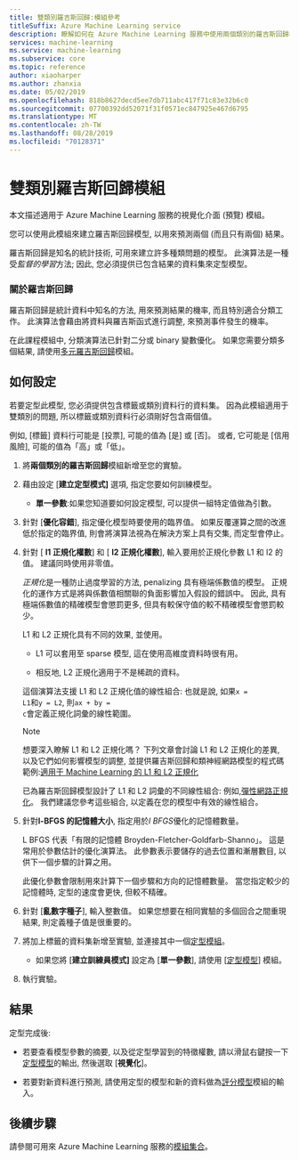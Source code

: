 ```yaml
---
title: 雙類別羅吉斯回歸:模組參考
titleSuffix: Azure Machine Learning service
description: 瞭解如何在 Azure Machine Learning 服務中使用兩個類別的羅吉斯回歸模組來建立羅吉斯回歸模型, 以用來預測兩個 (而且只有兩個) 結果。
services: machine-learning
ms.service: machine-learning
ms.subservice: core
ms.topic: reference
author: xiaoharper
ms.author: zhanxia
ms.date: 05/02/2019
ms.openlocfilehash: 818b8627decd5ee7db711abc417f71c83e32b6c0
ms.sourcegitcommit: 07700392dd52071f31f0571ec847925e467d6795
ms.translationtype: MT
ms.contentlocale: zh-TW
ms.lasthandoff: 08/28/2019
ms.locfileid: "70128371"
---
```

# <a name="two-class-logistic-regression-module"></a>雙類別羅吉斯回歸模組

本文描述適用于 Azure Machine Learning 服務的視覺化介面 (預覽) 模組。

您可以使用此模組來建立羅吉斯回歸模型, 以用來預測兩個 (而且只有兩個) 結果。 

羅吉斯回歸是知名的統計技術, 可用來建立許多種類問題的模型。 此演算法是一種受*監督的學習*方法; 因此, 您必須提供已包含結果的資料集來定型模型。  

### <a name="about-logistic-regression"></a>關於羅吉斯回歸  

羅吉斯回歸是統計資料中知名的方法, 用來預測結果的機率, 而且特別適合分類工作。 此演算法會藉由將資料與羅吉斯函式進行調整, 來預測事件發生的機率。
  
在此課程模組中, 分類演算法已針對二分或 binary 變數優化。 如果您需要分類多個結果, 請使用[多元羅吉斯回歸](./multiclass-logistic-regression.md)模組。

##  <a name="how-to-configure"></a>如何設定  

若要定型此模型, 您必須提供包含標籤或類別資料行的資料集。 因為此模組適用于雙類別的問題, 所以標籤或類別資料行必須剛好包含兩個值。 

例如, [標籤] 資料行可能是 [投票], 可能的值為 [是] 或 [否]。 或者, 它可能是 [信用風險], 可能的值為「高」或「低」。 
  
1.  將**兩個類別的羅吉斯回歸**模組新增至您的實驗。  
  
2.  藉由設定 [**建立定型模式]** 選項, 指定您要如何訓練模型。  
  
    -   **單一參數**:如果您知道要如何設定模型, 可以提供一組特定值做為引數。  
  
3.  針對 [**優化容錯**], 指定優化模型時要使用的臨界值。 如果反覆運算之間的改進低於指定的臨界值, 則會將演算法視為在解決方案上具有交集, 而定型會停止。  
  
4.  針對 [ **l1 正規化權數**] 和 [ **l2 正規化權數**], 輸入要用於正規化參數 L1 和 l2 的值。 建議同時使用非零值。  
  
     *正規化*是一種防止過度學習的方法, penalizing 具有極端係數值的模型。 正規化的運作方式是將與係數值相關聯的負面影響加入假設的錯誤中。 因此, 具有極端係數值的精確模型會懲罰更多, 但具有較保守值的較不精確模型會懲罰較少。  
  
     L1 和 L2 正規化具有不同的效果, 並使用。  
  
    -   L1 可以套用至 sparse 模型, 這在使用高維度資料時很有用。  
  
    -   相反地, L2 正規化適用于不是稀疏的資料。  
  
     這個演算法支援 L1 和 L2 正規化值的線性組合: 也就是說, 如果<code>x = L1</code>和<code>y = L2</code>, 則<code>ax + by = c</code>會定義正規化詞彙的線性範圍。  
  
    > [!NOTE]
    >  想要深入瞭解 L1 和 L2 正規化嗎？ 下列文章會討論 L1 和 L2 正規化的差異, 以及它們如何影響模型的調整, 並提供羅吉斯回歸和類神經網路模型的程式碼範例:[適用于 Machine Learning 的 L1 和 L2 正規化](https://msdn.microsoft.com/magazine/dn904675.aspx)  
    >
    > 已為羅吉斯回歸模型設計了 L1 和 L2 詞彙的不同線性組合: 例如,[彈性網路正規化](https://wikipedia.org/wiki/Elastic_net_regularization)。 我們建議您參考這些組合, 以定義在您的模型中有效的線性組合。
      
5.  針對**l-BFGS 的記憶體大小**, 指定用於*l BFGS*優化的記憶體數量。  
  
     L BFGS 代表「有限的記憶體 Broyden-Fletcher-Goldfarb-Shanno」。 這是常用於參數估計的優化演算法。 此參數表示要儲存的過去位置和漸層數目, 以供下一個步驟的計算之用。  
  
     此優化參數會限制用來計算下一個步驟和方向的記憶體數量。 當您指定較少的記憶體時, 定型的速度會更快, 但較不精確。  
  
6.  針對 [**亂數字種子**], 輸入整數值。 如果您想要在相同實驗的多個回合之間重現結果, 則定義種子值是很重要的。  
  
  
8. 將加上標籤的資料集新增至實驗, 並連接其中一個[定型模組](module-reference.md)。  
  
    -   如果您將 [**建立訓練員模式]** 設定為 [**單一參數**], 請使用 [[定型模型](./train-model.md)] 模組。  
  
9. 執行實驗。  
  
## <a name="results"></a>結果

定型完成後:

+ 若要查看模型參數的摘要, 以及從定型學習到的特徵權數, 請以滑鼠右鍵按一下[定型模型](./train-model.md)的輸出, 然後選取 [**視覺化**]。   
  
+ 若要對新資料進行預測, 請使用定型的模型和新的資料做為[評分模型](./score-model.md)模組的輸入。 


## <a name="next-steps"></a>後續步驟

請參閱可用來 Azure Machine Learning 服務的[模組集合](module-reference.md)。 